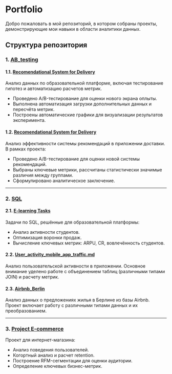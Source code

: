 # Portfolio

Добро пожаловать в мой репозиторий, в котором собраны проекты, демонстрирующие мои навыки в области аналитики данных.

## Структура репозитория

### 1. [AB_testing](AB_testing)
#### 1.1. [Recomendational System for Delivery](AB_testing/test_and_automatization)
Анализ данных по образовательной платформе, включая тестирование гипотез и автоматизацию расчетов метрик. 
- Проведено A/B-тестирование для оценки нового экрана оплыты.
- Выполнена автоматизация загрузки дополнительных данных и пересчёта метрик.
- Построены автоматические графики для визуализации результатов эксперимента.
#### 1.2. [Recomendational System for Delivery](AB_testing/recomendational_system_4delivery)
Анализ эффективности системы рекомендаций в приложении доставки.  
В рамках проекта:
- Проведено A/B-тестирование для оценки новой системы рекомендаций.
- Выбраны ключевые метрики, рассчитаны статистически значимые различия между группами.
- Сформулировано аналитическое заключение.
---

### 2. [SQL](SQL)
#### 2.1. [E-learning Tasks](SQL/e-learning_tasks)
Задачи по SQL, решённые для образовательной платформы:
- Анализ активности студентов.
- Оптимизация воронки продаж.
- Вычисление ключевых метрик: ARPU, CR, вовлечённость студентов.
#### 2.2. [User_activity_mobile_app_traffic.md](SQL/app_traffic)  
Анализ пользовательской активности в приложении. Основное внимание уделено работе с объединением таблиц (различными типами JOIN) и расчету метрик.
#### 2.3. [Airbnb_Berlin](SQL/airbnb_Berlin_data_types)  
Анализ данных о предложениях жилья в Берлине из базы Airbnb. Проект включает работу с различными типами данных и их преобразованием.


---

### 3. [Project E-commerce](project_e-commerce)
Проект для интернет-магазина:
- Анализ поведения пользователей.
- Когортный анализ и расчет retention.
- Построение RFM-сегментации для оценки аудитории.
- Определение ключевых бизнес-метрик.
